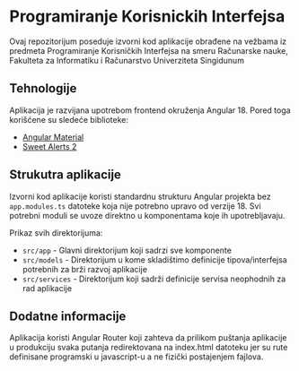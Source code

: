 # Programiranje Korisnickih Interfejsa

Ovaj repozitorijum poseduje izvorni kod aplikacije obrađene na vežbama iz predmeta Programiranje Korisničkih Interfejsa na smeru Računarske nauke, Fakulteta za Informatiku i Računarstvo Univerziteta Singidunum

## Tehnologije

Aplikacija je razvijana upotrebom frontend okruženja Angular 18. Pored toga korišćene su sledeće biblioteke:

- [Angular Material](https://material.angular.io/)
- [Sweet Alerts 2](https://sweetalert2.github.io/)

## Strukutra aplikacije

Izvorni kod aplikacije koristi standardnu strukturu Angular projekta bez `app.modules.ts` datoteke koja nije potrebno upravo od verzije 18. Svi potrebni moduli se uvoze direktno u komponentama koje ih upotrebljavaju.

Prikaz svih direktorijuma:

- `src/app` - Glavni direktorijum koji sadrzi sve komponente
- `src/models` - Direktorijum u kome skladištimo definicije tipova/interfejsa potrebnih za brži razvoj aplikacije
- `src/services` - Direktorijum koji sadrži definicije servisa neophodnih za rad aplikacije

## Dodatne informacije

Aplikacija koristi Angular Router koji zahteva da prilikom puštanja aplikacije u produkciju svaka putanja redirektovana na index.html datoteku jer su rute definisane programski u javascript-u a ne fizički postajenjem fajlova.